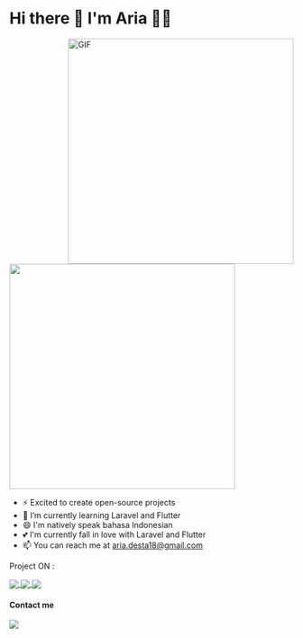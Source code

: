 <h1 style="center">
    Hi there 👋 I'm Aria 👨‍💻
</h1>


<img align="right" height="400"  alt="GIF" src="https://i.pinimg.com/originals/7f/9b/92/7f9b92e6d10799bd7d3c47433fb3e020.gif" />

<img src="https://github-readme-stats.vercel.app/api?username=ariadesta2083&show_icons=true&theme=radical" width="400">

- ⚡ Excited to create open-source projects
- 🌱 I’m currently learning Laravel and Flutter
- 😄 I'm natively speak bahasa Indonesian
- 💕 I'm currently fall in love with Laravel and Flutter
- 📫 You can reach me at aria.desta18@gmail.com


Project ON :

<a href="https://github.com/AriaDesta2083/jaon-mart">
  <img align="center" src="https://github-readme-stats.vercel.app/api/pin/?username=ariadesta2083&repo=jaon-mart" />
</a>

<a href="https://github.com/AriaDesta2083/b-farm">
  <img align="center" src="https://github-readme-stats.vercel.app/api/pin/?username=ariadesta2083&repo=b-farm" />
</a>

<a href="https://github.com/AriaDesta2083/b-farm-public">
  <img align="center" src="https://github-readme-stats.vercel.app/api/pin/?username=ariadesta2083&repo=b-farm-public" />
</a>



#### Contact me
  <a href="https://www.instagram.com/aria_desta/">
    <img src="https://img.shields.io/badge/aria_desta-bc2a8d?style=for-the-badge&logo=instagram&logoColor=white" />
  </a>

